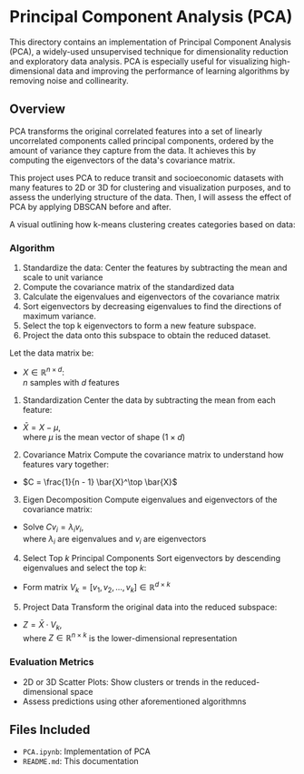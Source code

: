 # Principal Component Analysis (PCA)

This directory contains an implementation of Principal Component Analysis (PCA), a widely-used unsupervised technique for dimensionality reduction and exploratory data analysis. PCA is especially useful for visualizing high-dimensional data and improving the performance of learning algorithms by removing noise and collinearity.

## Overview

PCA transforms the original correlated features into a set of linearly uncorrelated components called principal components, ordered by the amount of variance they capture from the data. It achieves this by computing the eigenvectors of the data's covariance matrix.

This project uses PCA to reduce transit and socioeconomic datasets with many features to 2D or 3D for clustering and visualization purposes, and to assess the underlying structure of the data. Then, I will assess the effect of PCA by applying DBSCAN before and after.

A visual outlining how k-means clustering creates categories based on data:



### Algorithm

1. Standardize the data: Center the features by subtracting the mean and scale to unit variance
2. Compute the covariance matrix of the standardized data
3. Calculate the eigenvalues and eigenvectors of the covariance matrix
4. Sort eigenvectors by decreasing eigenvalues to find the directions of maximum variance.
5. Select the top k eigenvectors to form a new feature subspace.
6. Project the data onto this subspace to obtain the reduced dataset.

Let the data matrix be:
- $X \in \mathbb{R}^{n \times d}$:  
  $n$ samples with $d$ features

1. Standardization
Center the data by subtracting the mean from each feature:
- $\bar{X} = X - \mu$,  
  where $\mu$ is the mean vector of shape $(1 \times d)$

2. Covariance Matrix
Compute the covariance matrix to understand how features vary together:
- $C = \frac{1}{n - 1} \bar{X}^\top \bar{X}$

3. Eigen Decomposition
Compute eigenvalues and eigenvectors of the covariance matrix:
- Solve $C v_i = \lambda_i v_i$,  
  where $\lambda_i$ are eigenvalues and $v_i$ are eigenvectors

4. Select Top $k$ Principal Components
Sort eigenvectors by descending eigenvalues and select the top $k$:
- Form matrix $V_k = [v_1, v_2, \dots, v_k] \in \mathbb{R}^{d \times k}$

5. Project Data
Transform the original data into the reduced subspace:
- $Z = \bar{X} \cdot V_k$,  
  where $Z \in \mathbb{R}^{n \times k}$ is the lower-dimensional representation

### Evaluation Metrics

- 2D or 3D Scatter Plots: Show clusters or trends in the reduced-dimensional space
- Assess predictions using other aforementioned algorithmns

## Files Included

- `PCA.ipynb`: Implementation of PCA
- `README.md`: This documentation
